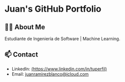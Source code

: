 # Juan's GitHub Portfolio

## 👨‍💻 About Me
Estudiante de Ingeniería de Software | Machine Learning.
## 📫 Contact
- LinkedIn: [(https://www.linkedin.com/in/tuperfil)](https://www.linkedin.com/in/juan-ramírez-blanco-1440a723a/)
- Email: juanramirezblanco@icloud.com

